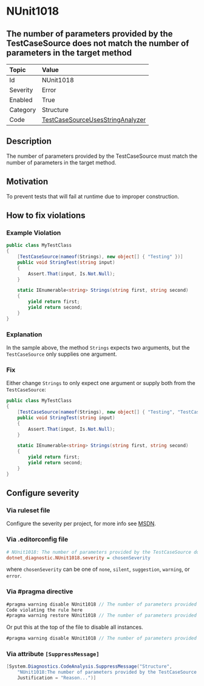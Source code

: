 # NUnit1018

## The number of parameters provided by the TestCaseSource does not match the number of parameters in the target method

| Topic    | Value
| :--      | :--
| Id       | NUnit1018
| Severity | Error
| Enabled  | True
| Category | Structure
| Code     | [TestCaseSourceUsesStringAnalyzer](https://github.com/nunit/nunit.analyzers/blob/0.6.0/src/nunit.analyzers/TestCaseSourceUsage/TestCaseSourceUsesStringAnalyzer.cs)

## Description

The number of parameters provided by the TestCaseSource must match the number of parameters in the target method.

## Motivation

To prevent tests that will fail at runtime due to improper construction.

## How to fix violations

### Example Violation

```csharp
public class MyTestClass
{
    [TestCaseSource(nameof(Strings), new object[] { "Testing" })]
    public void StringTest(string input)
    {
        Assert.That(input, Is.Not.Null);
    }

    static IEnumerable<string> Strings(string first, string second)
    {
        yield return first;
        yield return second;
    }
}
```

### Explanation

In the sample above, the method `Strings` expects two arguments, but the `TestCaseSource` only supplies one argument.

### Fix

Either change `Strings` to only expect one argument or supply both from the `TestCaseSource`:

```csharp
public class MyTestClass
{
    [TestCaseSource(nameof(Strings), new object[] { "Testing", "TestCaseSource" })]
    public void StringTest(string input)
    {
        Assert.That(input, Is.Not.Null);
    }

    static IEnumerable<string> Strings(string first, string second)
    {
        yield return first;
        yield return second;
    }
}
```

<!-- start generated config severity -->
## Configure severity

### Via ruleset file

Configure the severity per project, for more info see [MSDN](https://msdn.microsoft.com/en-us/library/dd264949.aspx).

### Via .editorconfig file

```ini
# NUnit1018: The number of parameters provided by the TestCaseSource does not match the number of parameters in the target method
dotnet_diagnostic.NUnit1018.severity = chosenSeverity
```

where `chosenSeverity` can be one of `none`, `silent`, `suggestion`, `warning`, or `error`.

### Via #pragma directive

```csharp
#pragma warning disable NUnit1018 // The number of parameters provided by the TestCaseSource does not match the number of parameters in the target method
Code violating the rule here
#pragma warning restore NUnit1018 // The number of parameters provided by the TestCaseSource does not match the number of parameters in the target method
```

Or put this at the top of the file to disable all instances.

```csharp
#pragma warning disable NUnit1018 // The number of parameters provided by the TestCaseSource does not match the number of parameters in the target method
```

### Via attribute `[SuppressMessage]`

```csharp
[System.Diagnostics.CodeAnalysis.SuppressMessage("Structure",
    "NUnit1018:The number of parameters provided by the TestCaseSource does not match the number of parameters in the target method",
    Justification = "Reason...")]
```
<!-- end generated config severity -->
